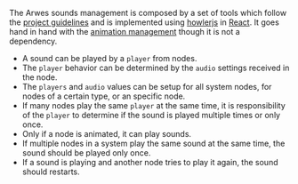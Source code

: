 The Arwes sounds management is composed by a set of tools which follow the
[project guidelines](../guidelines/guidelines.md) and is implemented using
[howlerjs](https://howlerjs.com) in [React](https://reactjs.org). It goes hand
in hand with the [animation management](../animation-management/animation-management.md)
though it is not a dependency.

- A sound can be played by a `player` from nodes.
- The `player` behavior can be determined by the `audio` settings received in
the node.
- The `players` and `audio` values can be setup for all system nodes, for nodes
of a certain type, or an specific node.
- If many nodes play the same `player` at the same time, it is responsibility
of the `player` to determine if the sound is played multiple times or only once.
- Only if a node is animated, it can play sounds.
- If multiple nodes in a system play the same sound at the same time, the sound
should be played only once.
- If a sound is playing and another node tries to play it again, the sound should
restarts.
